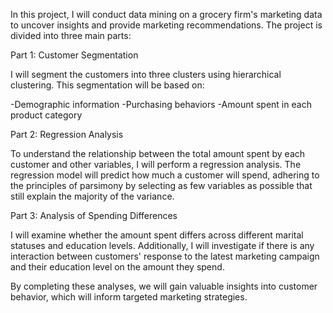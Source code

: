In this project, I will conduct data mining on a grocery firm's marketing data to uncover insights and provide marketing recommendations. The project is divided into three main parts:

Part 1: Customer Segmentation

I will segment the customers into three clusters using hierarchical clustering. This segmentation will be based on:

-Demographic information -Purchasing behaviors -Amount spent in each product category

Part 2: Regression Analysis

To understand the relationship between the total amount spent by each customer and other variables, I will perform a regression analysis. The regression model will predict how much a customer will spend, adhering to the principles of parsimony by selecting as few variables as possible that still explain the majority of the variance.

Part 3: Analysis of Spending Differences

I will examine whether the amount spent differs across different marital statuses and education levels. Additionally, I will investigate if there is any interaction between customers' response to the latest marketing campaign and their education level on the amount they spend.

By completing these analyses, we will gain valuable insights into customer behavior, which will inform targeted marketing strategies.
